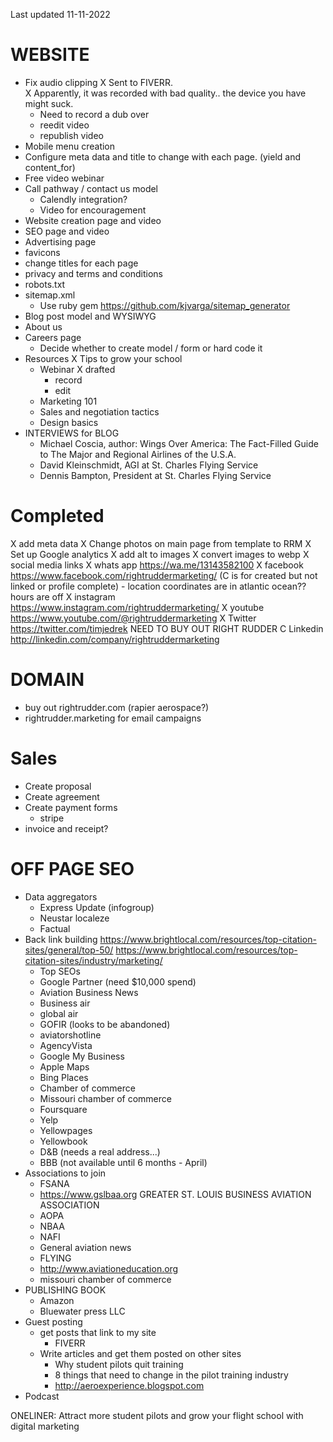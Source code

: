 Last updated 11-11-2022

# WEBSITE
- Fix audio clipping
  X Sent to FIVERR.  
    X Apparently, it was recorded with bad quality.. the device you have might suck.  
  - Need to record a dub over
  - reedit video
  - republish video
- Mobile menu creation
- Configure meta data and title to change with each page. (yield and content_for)
- Free video webinar
- Call pathway / contact us model
  - Calendly integration?
  - Video for encouragement
- Website creation page and video
- SEO page and video
- Advertising page
- favicons
- change titles for each page
- privacy and terms and conditions
- robots.txt
- sitemap.xml
  - Use ruby gem https://github.com/kjvarga/sitemap_generator
- Blog post model and WYSIWYG
- About us 
- Careers page
  - Decide whether to create model / form or hard code it
- Resources
  X Tips to grow your school
  - Webinar
    X drafted
    - record
    - edit
  - Marketing 101
  - Sales and negotiation tactics
  - Design basics
- INTERVIEWS for BLOG
  - Michael Coscia, author: Wings Over America: The Fact-Filled Guide to The Major and Regional Airlines of the U.S.A.
  - David Kleinschmidt, AGI at St. Charles Flying Service
  - Dennis Bampton, President at St. Charles Flying Service

# Completed
X add meta data
X Change photos on main page from template to RRM
X Set up Google analytics
X add alt to images
X convert images to webp
X social media links
  X whats app https://wa.me/13143582100
  X facebook  https://www.facebook.com/rightruddermarketing/ (C is for created but not linked or profile complete)
    - location coordinates are in atlantic ocean?? hours are off
  X instagram https://www.instagram.com/rightruddermarketing/
  X youtube https://www.youtube.com/@rightruddermarketing
  X Twitter https://twitter.com/timjedrek NEED TO BUY OUT RIGHT RUDDER 
  C Linkedin http://linkedin.com/company/rightruddermarketing


# DOMAIN
- buy out rightrudder.com (rapier aerospace?)
- rightrudder.marketing for email campaigns

# Sales
- Create proposal
- Create agreement
- Create payment forms
  - stripe
- invoice and receipt?

# OFF PAGE SEO
- Data aggregators
  - Express Update (infogroup)
  - Neustar localeze
  - Factual
- Back link building 
  https://www.brightlocal.com/resources/top-citation-sites/general/top-50/ 
  https://www.brightlocal.com/resources/top-citation-sites/industry/marketing/
  - Top SEOs
  - Google Partner (need $10,000 spend)
  - Aviation Business News
  - Business air
  - global air
  - GOFIR (looks to be abandoned)
  - aviatorshotline
  - AgencyVista
  - Google My Business
  - Apple Maps
  - Bing Places
  - Chamber of commerce
  - Missouri chamber of commerce
  - Foursquare
  - Yelp
  - Yellowpages
  - Yellowbook
  - D&B (needs a real address...)
  - BBB (not available until 6 months - April)
- Associations to join
  - FSANA
  - https://www.gslbaa.org GREATER ST. LOUIS BUSINESS AVIATION ASSOCIATION
  - AOPA
  - NBAA
  - NAFI
  - General aviation news
  - FLYING
  - http://www.aviationeducation.org
  - missouri chamber of commerce
- PUBLISHING BOOK
  - Amazon
  - Bluewater press LLC
- Guest posting
  - get posts that link to my site
    - FIVERR
  - Write articles and get them posted on other sites
    - Why student pilots quit training
    - 8 things that need to change in the pilot training industry
    - http://aeroexperience.blogspot.com
- Podcast







ONELINER: Attract more student pilots and grow your flight school with digital marketing